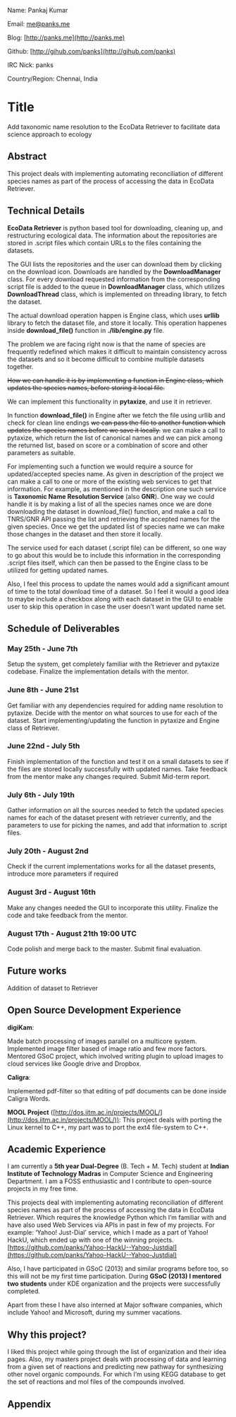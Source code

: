 Name: Pankaj Kumar

Email: me@panks.me

Blog: [http://panks.me](http://panks.me)

Github: [http://gihub.com/panks](http://gihub.com/panks)

IRC Nick: panks

Country/Region: Chennai, India

# Title
Add taxonomic name resolution to the EcoData Retriever to facilitate data science approach to ecology

## Abstract
This project deals with implementing automating reconciliation of different species names as part of the process of accessing the data in EcoData Retriever.

## Technical Details
**EcoData Retriever** is python based tool for downloading, cleaning up, and restructuring ecological data. The information about the repositories are stored in .script files which contain URLs to the files containing the datasets.

The GUI lists the repositories and the user can download them by clicking on the download icon. Downloads are handled by the **DownloadManager** class. For every download requested information from the corresponding script file is added to the queue in **DownloadManager** class, which utilizes **DownloadThread** class, which is implemented on threading library, to fetch the dataset. 

The actual download operation happen is Engine class, which uses **urllib** library to fetch the dataset file, and store it locally. This operation happenes inside **download_file()** function in **./lib/engine.py** file. 

The problem we are facing right now is that the name of species are frequently redefined which makes it difficult to maintain consistency across the datasets and so it become difficult to combine multiple datasets together.

~~How we can handle it is by implementing a function in Engine class, which updates the species names, before storing it local file.~~

We can implement this functionality in **pytaxize**, and use it in retriever.

In function **download_file()** in Engine after we fetch the file using urllib and check for clean line endings ~~we can pass the file to another function which updates the species names before we save it locally.~~ we can make a call to pytaxize, which return the list of canonical names and we can pick among the returned list, based on score or a combination of score and other parameters as suitable.

For implementing such a function we would require a source for updated/accepted species name. As given in description of the project we can make a call to one or more of the existing web services to get that information. For example, as mentioned in the description one such service is **Taxonomic Name Resolution Service** (also **GNR**). One way we could handle it is by making a list of all the species names once we are done downloading the dataset in download_file() function, and make a call to TNRS/GNR API
passing the list and retrieving the accepted names for the given species. Once we get the updated list of species name we can make those changes in the dataset and then store it locally.

The service used for each dataset (.script file) can be different, so one way to go about this would be to include this information in the corresponding .script files itself, which can then be passed to the Engine class to be utilized for getting updated names.

Also, I feel this process to update the names would add a significant amount of time to the total download time of a dataset. So I feel it would a good idea to maybe include a checkbox along with each dataset in the GUI to enable user to skip this operation in case the user doesn’t want updated name set.

## Schedule of Deliverables

### May 25th -  June 7th
Setup the system, get completely familiar with the Retriever and pytaxize codebase. Finalize the implementation details with the mentor.

### June 8th - June 21st
Get familiar with any dependencies required for adding name resolution to pytaxize. Decide with the mentor on what sources to use for each of the dataset. Start implementing/updating the function in pytaxize and Engine class of Retriever.

### June 22nd - July 5th
Finish implementation of the function and test it on a small datasets to see if the files are stored locally successfully with updated names. Take feedback from the mentor make any changes required. Submit Mid-term report.

### July 6th - July 19th
Gather information on all the sources needed to fetch the updated species names for each of the dataset present with retriever currently, and the parameters to use for picking the names, and add that information to .script files.

### July 20th - August 2nd
Check if the current implementations works for all the dataset presents, introduce more parameters if required

### August 3rd - August 16th
Make any changes needed the GUI to incorporate this utility. Finalize the code and take feedback from the mentor.

### August 17th - August 21th 19:00 UTC
Code polish and merge back to the master. Submit final evaluation.

## Future works
Addition of dataset to Retriever

## Open Source Development Experience

**digiKam**:
 
Made batch processing of images parallel on a multicore system. Implemented image filter based of image ratio and few more factors. Mentored GSoC project, which involved writing plugin to upload images to cloud services like Google drive and Dropbox.

**Caligra**:

Implemented pdf-filter so that editing of pdf documents can be done inside Caligra Words.

**MOOL Project** ([http://dos.iitm.ac.in/projects/MOOL/](http://dos.iitm.ac.in/projects/MOOL/)): 
This project deals with porting the Linux kernel to C++, my part was to port the ext4 file-system to C++.

## Academic Experience
I am currently a **5th year Dual-Degree** (B. Tech + M. Tech) student at **Indian Institute of Technology Madras** in Computer Science and Engineering Department. I am a FOSS enthusiastic and I contribute to open-source projects in my free time.

This projects deal with implementing automating reconciliation of different species names as part of the process of accessing the data in EcoData Retriever. Which requires the knowledge Python which I’m familiar with and have also used Web Services via APIs in past in few of my projects. For example: ‘Yahoo! Just-Dial’ service, which I made as a part of Yahoo! HackU, which ended up with one of the winning projects. [https://github.com/panks/Yahoo-HackU--Yahoo-Justdial](https://github.com/panks/Yahoo-HackU--Yahoo-Justdial)

Also, I have participated in GSoC (2013) and similar programs before too, so this will not be my first time participation. During **GSoC (2013) I mentored two students** under KDE organization and the projects were successfully completed.

Apart from these I have also interned at Major software companies, which include Yahoo! and Microsoft, during my summer vacations.

## Why this project?
I liked this project while going through the list of organization and their idea pages. Also, my masters project deals with processing of data and learning from a given set of reactions and predicting new pathway for synthesizing other novel organic compounds. For which I’m using KEGG database to get the set of reactions and mol files of the compounds involved.

## Appendix

